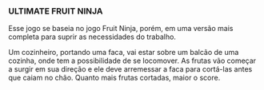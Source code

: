 ### ULTIMATE FRUIT NINJA ###

Esse jogo se baseia no jogo Fruit Ninja, porém, em uma versão mais completa para suprir as necessidades do trabalho.

Um cozinheiro, portando uma faca, vai estar sobre um balcão de uma cozinha, onde tem a possibilidade de se locomover. As frutas vão começar a surgir em sua direção e ele deve arremessar a faca para cortá-las antes que caiam no chão. Quanto mais frutas cortadas, maior o score.